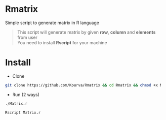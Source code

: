 # Rmatrix
Simple script to generate matrix in R language

> This script will generate matrix by given **row**, **column** and **elements** from user                              
> You need to install **Rscript** for your machine

# Install
+ Clone 
```bash
git clone https://github.com/Kourva/Rmatrix && cd Rmatrix && chmod +x Matrix.r
```
+ Run (2 ways)
```bash 
./Matrix.r
```
```bash
Rscript Matrix.r
```
